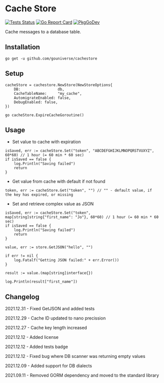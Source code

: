 # Cache Store

[![Tests Status](https://github.com/gouniverse/cachestore/actions/workflows/test.yml/badge.svg?branch=main)](https://github.com/gouniverse/cachestore/actions/workflows/test.yml)
[![Go Report Card](https://goreportcard.com/badge/github.com/gouniverse/cachestore)](https://goreportcard.com/report/github.com/gouniverse/cachestore)
[![PkgGoDev](https://pkg.go.dev/badge/github.com/gouniverse/cachestore)](https://pkg.go.dev/github.com/gouniverse/cachestore)

Cache messages to a database table.

## Installation
```
go get -u github.com/gouniverse/cachestore
```

## Setup

```
cacheStore = cachestore.NewStore(NewStoreOptions{
	DB:                 db,
	CacheTableName:     "my_cache",
	AutomigrateEnabled: false,
	DebugEnabled: false,
})

go cacheStore.ExpireCacheGoroutine()
```

## Usage

- Set value to cache with expiration
```
isSaved, err := cacheStore.Set("token", "ABCDEFGHIJKLMNOPQRSTVUXYZ", 60*60) // 1 hour (= 60 min * 60 sec)
if isSaved == false {
	log.Println("Saving failed")
	return
}
```

- Get value from cache with default if not found
```
token, err := cacheStore.Get("token", "") // "" - default value, if the key has expired, or missing
```

- Set and retrieve complex value as JSON
```
isSaved, err := cacheStore.Set("token", map[string]string{"first_name": "Jo"}, 60*60) // 1 hour (= 60 min * 60 sec)
if isSaved == false {
	log.Println("Saving failed")
	return
}

value, err := store.GetJSON("hello", "")

if err != nil {
	log.Fatalf("Getting JSON failed:" + err.Error())
}

result := value.(map[string]interface{})

log.Println(result["first_name"])
```

## Changelog

2021.12.31 - Fixed GetJSON and added tests

2021.12.29 - Cache ID updated to nano precission

2021.12.27 - Cache key length increased

2021.12.12 - Added license

2021.12.12 - Added tests badge

2021.12.12 - Fixed bug where DB scanner was returning empty values

2021.12.09 - Added support for DB dialects

2021.09.11 - Removed GORM dependency and moved to the standard library
